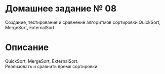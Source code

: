 # Домашнее задание № 08
Создание, тестирование и сравнение алгоритмов сортировки QuickSort, MergeSort, ExternalSort.

# Описание
QuickSort, MergeSort, ExternalSort.  
Реализовать и сравнить время сортировки
